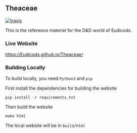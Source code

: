 ## Theaceae
[![travis](https://travis-ci.com/Eudicods/Theaceae.svg?branch=main)](https://travis-ci.com/github/Eudicods/Theaceae)

This is the reference materiel for the D&D world of Eudicods.

### Live Website
https://Eudicods.github.io/Theaceae/

### Building Locally

To build locally, you need `Python3` and `pip`

First install the dependencies for building the website
```
pip install -r requirements.txt
```

Then build the website
```
make html
```

The local website will be in `build/html`
